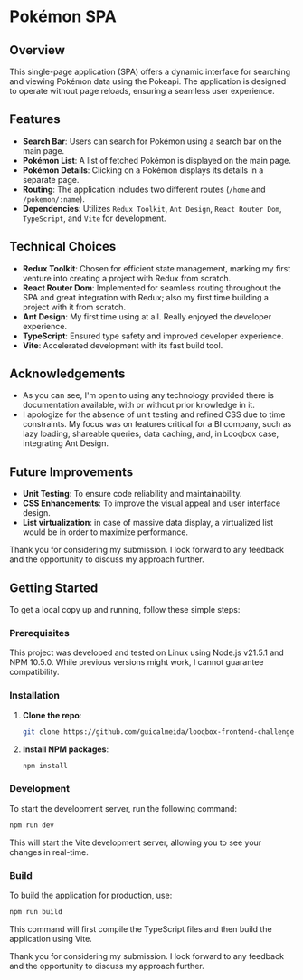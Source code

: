 # Pokémon SPA

## Overview

This single-page application (SPA) offers a dynamic interface for searching and viewing Pokémon data using the Pokeapi. The application is designed to operate without page reloads, ensuring a seamless user experience.

## Features

- **Search Bar**: Users can search for Pokémon using a search bar on the main page.
- **Pokémon List**: A list of fetched Pokémon is displayed on the main page.
- **Pokémon Details**: Clicking on a Pokémon displays its details in a separate page.
- **Routing**: The application includes two different routes (`/home` and `/pokemon/:name`).
- **Dependencies**: Utilizes `Redux Toolkit`, `Ant Design`, `React Router Dom`, `TypeScript`, and `Vite` for development.

## Technical Choices

- **Redux Toolkit**: Chosen for efficient state management, marking my first venture into creating a project with Redux from scratch.
- **React Router Dom**: Implemented for seamless routing throughout the SPA and great integration with Redux; also my first time building a project with it from scratch.
- **Ant Design**: My first time using at all. Really enjoyed the developer experience.
- **TypeScript**: Ensured type safety and improved developer experience.
- **Vite**: Accelerated development with its fast build tool.

## Acknowledgements

- As you can see, I'm open to using any technology provided there is documentation available, with or without prior knowledge in it.
- I apologize for the absence of unit testing and refined CSS due to time constraints. My focus was on features critical for a BI company, such as lazy loading, shareable queries, data caching, and, in Looqbox case, integrating Ant Design.

## Future Improvements

- **Unit Testing**: To ensure code reliability and maintainability.
- **CSS Enhancements**: To improve the visual appeal and user interface design.
- **List virtualization**: in case of massive data display, a virtualized list would be in order to maximize performance.

Thank you for considering my submission. I look forward to any feedback and the opportunity to discuss my approach further.

## Getting Started

To get a local copy up and running, follow these simple steps:

### Prerequisites

This project was developed and tested on Linux using Node.js v21.5.1 and NPM 10.5.0. While previous versions might work, I cannot guarantee compatibility.

### Installation

1. **Clone the repo**:

   ```sh
   git clone https://github.com/guicalmeida/looqbox-frontend-challenge.git
   ```

2. **Install NPM packages**:

   ```sh
   npm install
   ```

### Development

To start the development server, run the following command:

```sh
npm run dev
```

This will start the Vite development server, allowing you to see your changes in real-time.

### Build

To build the application for production, use:

```sh
npm run build
```

This command will first compile the TypeScript files and then build the application using Vite.

Thank you for considering my submission. I look forward to any feedback and the opportunity to discuss my approach further.